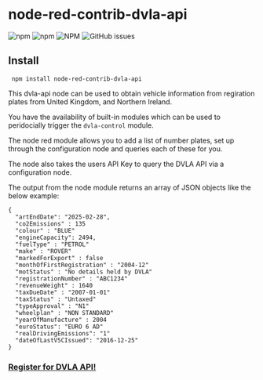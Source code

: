 # node-red-contrib-dvla-api

![npm](https://img.shields.io/npm/dt/node-red-contrib-dvla-api?label=Downloads&logo=NPM&style=flat-square) ![npm](https://img.shields.io/npm/v/node-red-contrib-dvla-api?label=Version&logo=NPM&style=flat-square) ![NPM](https://img.shields.io/npm/l/node-red-contrib-dvla-api?style=flat-square) ![GitHub issues](https://img.shields.io/github/issues/adonnelly759/node-red-contrib-dvla-api?style=flat-square)

## Install
``` npm install node-red-contrib-dvla-api```

This dvla-api node can be used to obtain vehicle information from regiration plates from United Kingdom, and Northern Ireland.

You have the availability of built-in modules which can be used to peridocially trigger the ```dvla-control``` module.

The node red module allows you to add a list of number plates, set up through the configuration node and queries each of these for you.

The node also takes the users API Key to query the DVLA API via a configuration node.

The output from the node module returns an array of JSON objects like the below example:
```
{
  "artEndDate": "2025-02-28",
  "co2Emissions" : 135
  "colour" : "BLUE"
  "engineCapacity": 2494,
  "fuelType" : "PETROL"
  "make" : "ROVER"
  "markedForExport" : false
  "monthOfFirstRegistration" : "2004-12"
  "motStatus" : "No details held by DVLA"
  "registrationNumber" : "ABC1234"
  "revenueWeight" : 1640
  "taxDueDate" : "2007-01-01"
  "taxStatus" : "Untaxed"
  "typeApproval" : "N1"
  "wheelplan" : "NON STANDARD"
  "yearOfManufacture" : 2004
  "euroStatus": "EURO 6 AD"
  "realDrivingEmissions": "1"
  "dateOfLastV5CIssued": "2016-12-25"
}
```

### [Register for DVLA API!](https://developer-portal.driver-vehicle-licensing.api.gov.uk/apis/vehicle-enquiry-service/vehicle-enquiry-service-description.html#register-for-ves-api "Register for DVLA API")